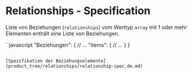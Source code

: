 # Relationships - Specification

Liste von Beziehungen (`relationships`) vom Werttyp `array` mit 1 oder mehr Elementen enthält eine Liste von Beziehungen.

``javascript
"Beziehungen": {
  // ...
  "items": {
    // ...
  }
}
```

[Spezifikation der Beziehungselemente](product_tree/relationships/relationship-spec.de.md)
